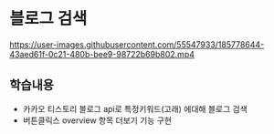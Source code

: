# 블로그 검색 

https://user-images.githubusercontent.com/55547933/185778644-43aed61f-0c21-480b-bee9-98722b69b802.mp4

## 학습내용
- 카카오 티스토리 블로그 api로 특정키워드(고래) 에대해 블로그 검색
- 버튼클릭스 overview 항목 더보기 기능 구현
